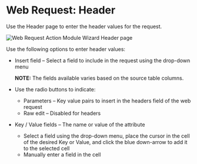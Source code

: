 # Web Request: Header

Use the Header page to enter the header values for the request.

![Web Request Action Module Wizard Header page](/img/versioned_docs/accessanalyzer_11.6/accessanalyzer/admin/action/webrequest/header.webp)

Use the following options to enter header values:

- Insert field – Select a field to include in the request using the drop-down menu

    **NOTE:** The fields available varies based on the source table columns.

- Use the radio buttons to indicate:

    - Parameters – Key value pairs to insert in the headers field of the web request
    - Raw edit – Disabled for headers

- Key / Value fields – The name or value of the attribute

    - Select a field using the drop-down menu, place the cursor in the cell of the desired Key or
      Value, and click the blue down-arrow to add it to the selected cell
    - Manually enter a field in the cell
